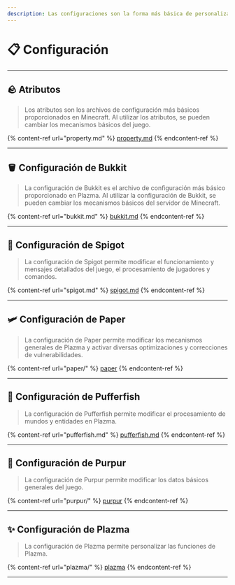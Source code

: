 ```yaml
---
description: Las configuraciones son la forma más básica de personalizar Plazma.
---
```


# 📋 Configuración

***

## 🪨 Atributos <a href="#id-1" id="id-1"></a>

> Los atributos son los archivos de configuración más básicos proporcionados en Minecraft.
> Al utilizar los atributos, se pueden cambiar los mecanismos básicos del juego.

{% content-ref url="property.md" %}
[property.md](property.md)
{% endcontent-ref %}

***

## 🪣 Configuración de Bukkit <a href="#id-2" id="id-2"></a>

> La configuración de Bukkit es el archivo de configuración más básico proporcionado en Plazma.
> Al utilizar la configuración de Bukkit, se pueden cambiar los mecanismos básicos del servidor de Minecraft.

{% content-ref url="bukkit.md" %}
[bukkit.md](bukkit.md)
{% endcontent-ref %}

***

## 🚰 Configuración de Spigot <a href="#id-3" id="id-3"></a>

> La configuración de Spigot permite modificar el funcionamiento y mensajes detallados del juego, el procesamiento de jugadores y comandos.

{% content-ref url="spigot.md" %}
[spigot.md](spigot.md)
{% endcontent-ref %}

***

## 🛩️ Configuración de Paper <a href="#id-4" id="id-4"></a>

> La configuración de Paper permite modificar los mecanismos generales de Plazma y activar diversas optimizaciones y correcciones de vulnerabilidades.

{% content-ref url="paper/" %}
[paper](paper/)
{% endcontent-ref %}

***

## 🐡 Configuración de Pufferfish <a href="#id-6" id="id-6"></a>

> La configuración de Pufferfish permite modificar el procesamiento de mundos y entidades en Plazma.

{% content-ref url="pufferfish.md" %}
[pufferfish.md](pufferfish.md)
{% endcontent-ref %}

***

## 🦑 Configuración de Purpur <a href="#id-7" id="id-7"></a>

> La configuración de Purpur permite modificar los datos básicos generales del juego.

{% content-ref url="purpur/" %}
[purpur](purpur/)
{% endcontent-ref %}

***

## ✨ Configuración de Plazma <a href="#id-8" id="id-8"></a>

> La configuración de Plazma permite personalizar las funciones de Plazma.

{% content-ref url="plazma/" %}
[plazma](plazma/)
{% endcontent-ref %}

***
